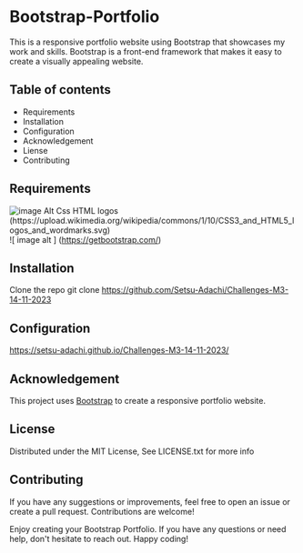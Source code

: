 # Bootstrap-Portfolio
This is a responsive portfolio website using Bootstrap that showcases my work and skills. Bootstrap is a front-end framework that makes it easy to create a visually appealing website.

## Table of contents

- Requirements
- Installation
- Configuration
- Acknowledgement
- Liense
- Contributing



## Requirements
![image Alt Css HTML logos (https://upload.wikimedia.org/wikipedia/commons/1/10/CSS3_and_HTML5_logos_and_wordmarks.svg)](https://commons.wikimedia.org/wiki/File:CSS3_and_HTML5_logos_and_wordmarks.svg)
![ image alt ]
(https://getbootstrap.com/)

## Installation
Clone the repo
git clone https://github.com/Setsu-Adachi/Challenges-M3-14-11-2023

## Configuration
https://setsu-adachi.github.io/Challenges-M3-14-11-2023/

## Acknowledgement
This project uses [Bootstrap](https://getbootstrap.com/) to create a responsive portfolio website.

## License
Distributed under the MIT License, See LICENSE.txt for more info

## Contributing
If you have any suggestions or improvements, feel free to open an issue or create a pull request. Contributions are welcome!

Enjoy creating your Bootstrap Portfolio. If you have any questions or need help, don't hesitate to reach out. Happy coding!


